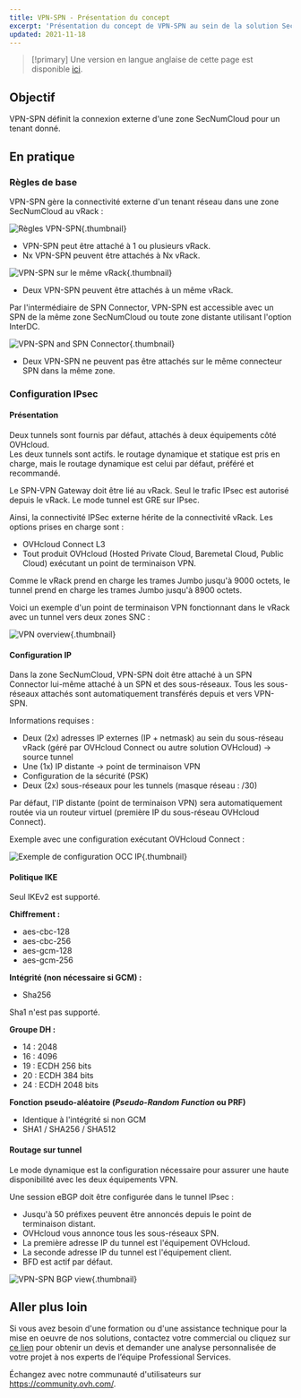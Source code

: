 ```yaml
---
title: VPN-SPN - Présentation du concept
excerpt: 'Présentation du concept de VPN-SPN au sein de la solution SecNumCloud Connectivity'
updated: 2021-11-18
---
```


> [!primary]
> Une version en langue anglaise de cette page est disponible [ici](/pages/hosted_private_cloud/hosted_private_cloud_powered_by_vmware/snc-connectivity-concepts-vpn-spn).
>

## Objectif

VPN-SPN définit la connexion externe d'une zone SecNumCloud pour un tenant donné.

## En pratique

### Règles de base

VPN-SPN gère la connectivité externe d'un tenant réseau dans une zone SecNumCloud au vRack :

![Règles VPN-SPN](images/SNC-Elligibility-Rules-2.svg){.thumbnail}

* VPN-SPN peut être attaché à 1 ou plusieurs vRack.
* Nx VPN-SPN peuvent être attachés à Nx vRack.

![VPN-SPN sur le même vRack](images/SNC-Elligibility-Rules-1.svg){.thumbnail}

* Deux VPN-SPN peuvent être attachés à un même vRack.

Par l'intermédiaire de SPN Connector, VPN-SPN est accessible avec un SPN de la même zone SecNumCloud ou toute zone distante utilisant l'option InterDC.

![VPN-SPN and SPN Connector](images/spn-connector-rules-vpn.svg){.thumbnail}

* Deux VPN-SPN ne peuvent pas être attachés sur le même connecteur SPN dans la même zone.

### Configuration IPsec

#### Présentation

Deux tunnels sont fournis par défaut, attachés à deux équipements côté OVHcloud.<br>
Les deux tunnels sont actifs. le routage dynamique et statique est pris en charge, mais le routage dynamique est celui par défaut, préféré et recommandé.

Le SPN-VPN Gateway doit être lié au vRack. Seul le trafic IPsec est autorisé depuis le vRack. Le mode tunnel est GRE sur IPsec.

Ainsi, la connectivité IPSec externe hérite de la connectivité vRack. Les options prises en charge sont :

* OVHcloud Connect L3
* Tout produit OVHcloud (Hosted Private Cloud, Baremetal Cloud, Public Cloud) exécutant un point de terminaison VPN.

Comme le vRack prend en charge les trames Jumbo jusqu'à 9000 octets, le tunnel prend en charge les trames Jumbo jusqu'à 8900 octets.

Voici un exemple d'un point de terminaison VPN fonctionnant dans le vRack avec un tunnel vers deux zones SNC :

![VPN overview](images/SNC-SPN-VPN-vrack-v0.svg){.thumbnail}

#### Configuration IP

Dans la zone SecNumCloud, VPN-SPN doit être attaché à un SPN Connector lui-même attaché à un SPN et des sous-réseaux. Tous les sous-réseaux attachés sont automatiquement transférés depuis et vers VPN-SPN.

Informations requises :

* Deux (2x) adresses IP externes (IP + netmask) au sein du sous-réseau vRack (géré par OVHcloud Connect ou autre solution OVHcloud) → source tunnel
* Une (1x) IP distante → point de terminaison VPN
* Configuration de la sécurité (PSK)
* Deux (2x) sous-réseaux pour les tunnels (masque réseau : /30)

Par défaut, l'IP distante (point de terminaison VPN) sera automatiquement routée via un routeur virtuel (première IP du sous-réseau OVHcloud Connect).

Exemple avec une configuration exécutant OVHcloud Connect :

![Exemple de configuration OCC IP](images/SNC-SPN-VPN-Routing-v0.svg){.thumbnail}

#### Politique IKE

Seul IKEv2 est supporté.

**Chiffrement :**

* aes-cbc-128
* aes-cbc-256
* aes-gcm-128
* aes-gcm-256

**Intégrité (non nécessaire si GCM) :**

* Sha256

Sha1 n'est pas supporté.

**Groupe DH :**

* 14 : 2048
* 16 : 4096
* 19 : ECDH 256 bits
* 20 : ECDH 384 bits
* 24 : ECDH 2048 bits

**Fonction pseudo-aléatoire (*Pseudo-Random Function* ou PRF)**

* Identique à l'intégrité si non GCM
* SHA1 / SHA256 / SHA512

#### Routage sur tunnel

Le mode dynamique est la configuration nécessaire pour assurer une haute disponibilité avec les deux équipements VPN.

Une session eBGP doit être configurée dans le tunnel IPsec :

* Jusqu'à 50 préfixes peuvent être annoncés depuis le point de terminaison distant.
* OVHcloud vous annonce tous les sous-réseaux SPN.
* La première adresse IP du tunnel est l'équipement OVHcloud.
* La seconde adresse IP du tunnel est l'équipement client.
* BFD est actif par défaut.

![VPN-SPN BGP view](images/SNC-SPN-VPN-BGP-v0.svg){.thumbnail}

## Aller plus loin

Si vous avez besoin d'une formation ou d'une assistance technique pour la mise en oeuvre de nos solutions, contactez votre commercial ou cliquez sur [ce lien](https://www.ovhcloud.com/fr/professional-services/) pour obtenir un devis et demander une analyse personnalisée de votre projet à nos experts de l’équipe Professional Services. 

Échangez avec notre communauté d'utilisateurs sur <https://community.ovh.com/>.
